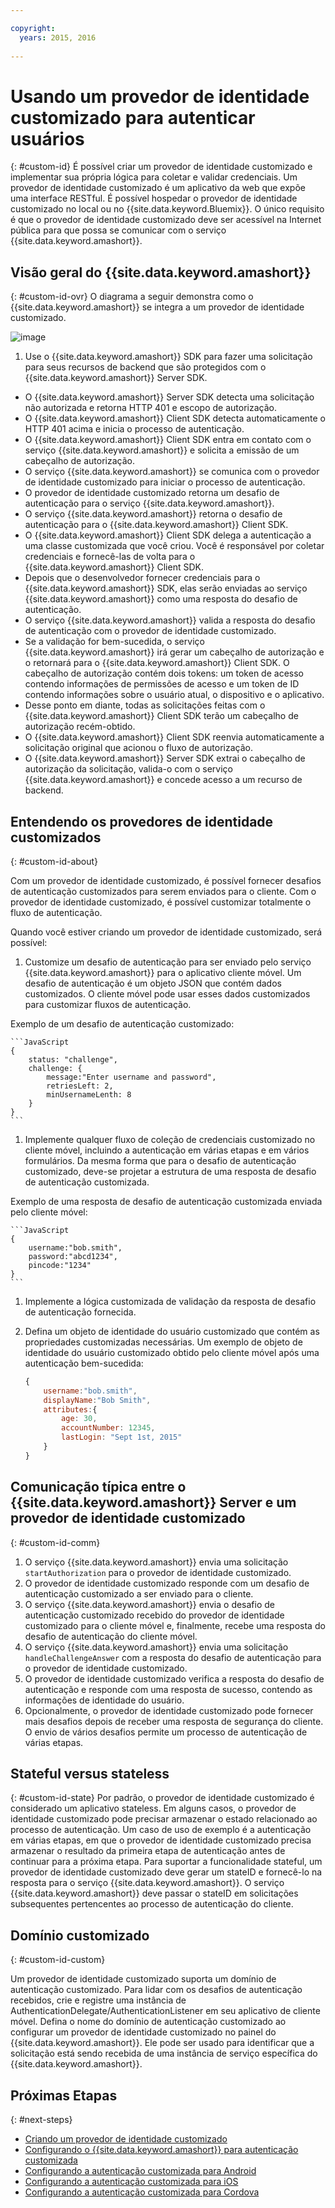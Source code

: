 ```yaml
---

copyright:
  years: 2015, 2016
  
---
```


# Usando um provedor de identidade customizado para autenticar usuários
{: #custom-id}
É possível criar um provedor de identidade customizado e implementar sua própria lógica para coletar e validar credenciais. Um provedor de identidade customizado é um aplicativo da web que expõe uma interface RESTful. É possível hospedar o provedor de identidade customizado no local ou no {{site.data.keyword.Bluemix}}. O único requisito é que o provedor de identidade customizado deve ser acessível na Internet pública para que possa se comunicar com o serviço {{site.data.keyword.amashort}}.

## Visão geral do {{site.data.keyword.amashort}}
{: #custom-id-ovr}
 O diagrama a seguir demonstra como o {{site.data.keyword.amashort}} se integra a um provedor de identidade customizado.

![image](images/mca-sequence-custom.jpg)

1. Use o {{site.data.keyword.amashort}} SDK para fazer uma solicitação para seus recursos de backend que são protegidos com o {{site.data.keyword.amashort}} Server SDK.
* O {{site.data.keyword.amashort}} Server SDK detecta uma solicitação não autorizada e retorna HTTP 401 e escopo de autorização.
* O {{site.data.keyword.amashort}} Client SDK detecta automaticamente o HTTP 401 acima e inicia o processo de autenticação.
* O {{site.data.keyword.amashort}} Client SDK entra em contato com o serviço {{site.data.keyword.amashort}} e solicita a emissão de um cabeçalho de autorização.
* O serviço {{site.data.keyword.amashort}} se comunica com o provedor de identidade customizado para iniciar o processo de autenticação.
* O provedor de identidade customizado retorna um desafio de autenticação para o serviço {{site.data.keyword.amashort}}.
* O serviço {{site.data.keyword.amashort}} retorna o desafio de autenticação para o {{site.data.keyword.amashort}} Client SDK.
* O {{site.data.keyword.amashort}} Client SDK delega a autenticação a uma classe customizada que você criou. Você é responsável por coletar credenciais e fornecê-las de volta para o {{site.data.keyword.amashort}} Client SDK.
* Depois que o desenvolvedor fornecer credenciais para o {{site.data.keyword.amashort}} SDK, elas serão enviadas ao serviço {{site.data.keyword.amashort}} como uma resposta do desafio de autenticação.
* O serviço {{site.data.keyword.amashort}} valida a resposta do desafio de autenticação com o provedor de identidade customizado.
* Se a validação for bem-sucedida, o serviço {{site.data.keyword.amashort}} irá gerar um cabeçalho de autorização e o retornará para o {{site.data.keyword.amashort}} Client SDK. O cabeçalho de autorização contém dois tokens: um token de acesso contendo informações de permissões de acesso e um token de ID contendo informações sobre o usuário atual, o dispositivo e o aplicativo.
* Desse ponto em diante, todas as solicitações feitas com o {{site.data.keyword.amashort}} Client SDK terão um cabeçalho de autorização recém-obtido.
* O {{site.data.keyword.amashort}} Client SDK reenvia automaticamente a solicitação original que acionou o fluxo de autorização.
* O {{site.data.keyword.amashort}} Server SDK extrai o cabeçalho de autorização da solicitação, valida-o com o serviço {{site.data.keyword.amashort}} e concede acesso a um recurso de backend.

## Entendendo os provedores de identidade customizados
{: #custom-id-about}

Com um provedor de identidade customizado, é possível fornecer desafios de autenticação customizados para serem enviados para o cliente. Com o provedor de identidade customizado, é possível customizar totalmente o fluxo de autenticação.

Quando você estiver criando um provedor de identidade customizado, será possível:

1. Customize um desafio de autenticação para ser enviado pelo serviço {{site.data.keyword.amashort}} para o aplicativo cliente móvel. Um desafio de autenticação é um objeto JSON que contém dados customizados. O cliente móvel pode usar esses dados customizados para customizar fluxos de autenticação.

Exemplo de um desafio de autenticação customizado:

	```JavaScript
	{
		status: "challenge",
		challenge: {
			message:"Enter username and password",
			retriesLeft: 2,
			minUsernameLenth: 8
		}
	}
	```

1. Implemente qualquer fluxo de coleção de credenciais customizado no cliente móvel, incluindo a autenticação em várias etapas e em vários formulários. Da mesma forma que para o desafio de autenticação customizado, deve-se projetar a estrutura de uma resposta de desafio de autenticação customizada.

Exemplo de uma resposta de desafio de autenticação customizada enviada pelo cliente móvel:

	```JavaScript
	{
		username:"bob.smith",
		password:"abcd1234",
		pincode:"1234"
	}
	```
1. Implemente a lógica customizada de validação da resposta de desafio de autenticação fornecida.

1. Defina um objeto de identidade do usuário customizado que contém as propriedades customizadas necessárias. Um exemplo de objeto de identidade do usuário customizado obtido pelo cliente móvel após uma autenticação bem-sucedida:

	```JavaScript
	{
		username:"bob.smith",
		displayName:"Bob Smith",
		attributes:{
			age: 30,
			accountNumber: 12345,
			lastLogin: "Sept 1st, 2015"
		}
	}
	```


## Comunicação típica entre o {{site.data.keyword.amashort}} Server e um provedor de identidade customizado
{: #custom-id-comm}
1. O serviço {{site.data.keyword.amashort}} envia uma solicitação `startAuthorization` para o provedor de identidade customizado.
1. O provedor de identidade customizado responde com um desafio de autenticação customizado a ser enviado para o cliente.
1. O serviço {{site.data.keyword.amashort}} envia o desafio de autenticação customizado recebido do provedor de identidade customizado para o cliente móvel e, finalmente, recebe uma resposta do desafio de autenticação do cliente móvel.
1. O serviço {{site.data.keyword.amashort}} envia uma solicitação `handleChallengeAnswer` com a resposta do desafio de autenticação para o provedor de identidade customizado.
1. O provedor de identidade customizado verifica a resposta do desafio de autenticação e responde com uma resposta de sucesso, contendo as informações de identidade do usuário.
1. Opcionalmente, o provedor de identidade customizado pode fornecer mais desafios depois de receber uma resposta de segurança do cliente. O envio de vários desafios permite um
processo de autenticação de várias etapas.

## Stateful versus stateless
{: #custom-id-state}
Por padrão, o provedor de identidade customizado é considerado um aplicativo stateless. Em alguns casos, o provedor de identidade customizado pode precisar armazenar o estado relacionado ao processo de autenticação. Um caso de uso de exemplo é a autenticação em várias etapas, em que o provedor de identidade customizado precisa armazenar o resultado da primeira etapa de autenticação antes de continuar para a próxima etapa. Para suportar a funcionalidade stateful, um provedor de identidade customizado deve gerar um stateID e fornecê-lo na resposta para o serviço {{site.data.keyword.amashort}}. O serviço {{site.data.keyword.amashort}} deve passar o stateID em solicitações subsequentes pertencentes ao processo de autenticação do cliente.

## Domínio customizado
{: #custom-id-custom}

Um provedor de identidade customizado suporta um domínio de autenticação customizado. Para lidar com os desafios de autenticação recebidos, crie e registre uma instância de AuthenticationDelegate/AuthenticationListener em seu aplicativo de cliente móvel. Defina o nome do domínio de autenticação customizado ao configurar um provedor de identidade customizado no painel do {{site.data.keyword.amashort}}. Ele pode ser usado para identificar que a solicitação está sendo recebida de uma instância de serviço específica do {{site.data.keyword.amashort}}. 

## Próximas Etapas
{: #next-steps}
* [Criando um provedor de identidade customizado](custom-auth-identity-provider.html)
* [Configurando o {{site.data.keyword.amashort}} para autenticação customizada](custom-auth-config-mca.html)
* [Configurando a autenticação customizada para Android](custom-auth-android.html)
* [Configurando a autenticação customizada para iOS](custom-auth-ios.html)
* [Configurando a autenticação customizada para Cordova](custom-auth-cordova.html)

